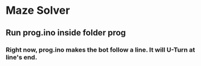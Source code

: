 # Maze Solver
## Run prog.ino inside folder prog
### Right now, prog.ino makes the bot follow a line. It will U-Turn  at line's end.
